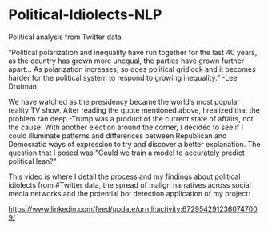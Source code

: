 # Political-Idiolects-NLP
Political analysis from Twitter data


“Political polarization and inequality have run together for the last 40 years, as the country has grown more unequal, the parties have grown further apart…
As polarization increases, so does political gridlock and it becomes harder for the political system to respond to growing inequality.”
-Lee Drutman

We have watched as the presidency became the world’s most popular reality TV show. 
After reading the quote mentioned above, I realized that the problem ran deep -Trump was a product of the current state of affairs, not the cause. 
With another election around the corner, I decided to see if I could illuminate patterns and differences between Republican and Democratic ways of expression to try
and discover a better explanation. The question that I posed was "Could we train a model to accurately predict political lean?" 

This video is where I detail the process and my findings about political idiolects from #Twitter data, the spread of malign narratives across social media networks
and the potential bot detection application of my project:

https://www.linkedin.com/feed/update/urn:li:activity:6729542912360747009/
